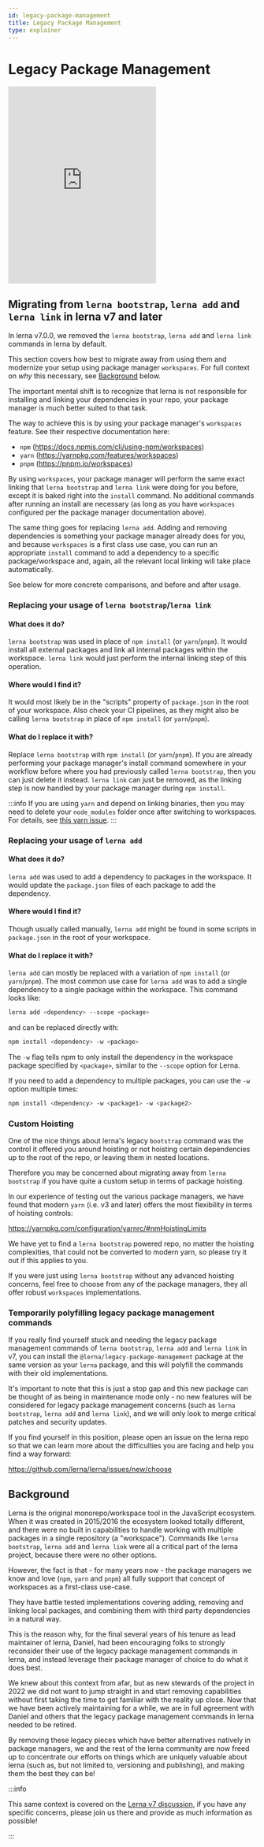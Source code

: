 ```yaml
---
id: legacy-package-management
title: Legacy Package Management
type: explainer
---
```


# Legacy Package Management

<iframe height="400" src="https://www.youtube.com/embed/NEFJNz4wx1k" title="YouTube video player" frameborder="0" allow="accelerometer; autoplay; clipboard-write; encrypted-media; gyroscope; picture-in-picture; fullscreen" allowfullscreen></iframe>

## Migrating from `lerna bootstrap`, `lerna add` and `lerna link` in lerna v7 and later

In lerna v7.0.0, we removed the `lerna bootstrap`, `lerna add` and `lerna link` commands in lerna by default.

This section covers how best to migrate away from using them and modernize your setup using package manager `workspaces`. For full context on _why_ this necessary, see [Background](#background) below.

The important mental shift is to recognize that lerna is not responsible for installing and linking your dependencies in your repo, your package manager is much better suited to that task.

The way to achieve this is by using your package manager's `workspaces` feature. See their respective documentation here:

- `npm` (https://docs.npmjs.com/cli/using-npm/workspaces)
- `yarn` (https://yarnpkg.com/features/workspaces)
- `pnpm` (https://pnpm.io/workspaces)

By using `workspaces`, your package manager will perform the same exact linking that `lerna bootstrap` and `lerna link` were doing for you before, except it is baked right into the `install` command. No additional commands after running an install are necessary (as long as you have `workspaces` configured per the package manager documentation above).

The same thing goes for replacing `lerna add`. Adding and removing dependencies is something your package manager already does for you, and because `workspaces` is a first class use case, you can run an appropriate `install` command to add a dependency to a specific package/workspace and, again, all the relevant local linking will take place automatically.

See below for more concrete comparisons, and before and after usage.

### Replacing your usage of `lerna bootstrap`/`lerna link`

#### What does it do?

`lerna bootstrap` was used in place of `npm install` (or `yarn`/`pnpm`). It would install all external packages and link all internal packages within the workspace. `lerna link` would just perform the internal linking step of this operation.

#### Where would I find it?

It would most likely be in the "scripts" property of `package.json` in the root of your workspace. Also check your CI pipelines, as they might also be calling `lerna bootstrap` in place of `npm install` (or `yarn`/`pnpm`).

#### What do I replace it with?

Replace `lerna bootstrap` with `npm install` (or `yarn`/`pnpm`). If you are already performing your package manager's install command somewhere in your workflow before where you had previously called `lerna bootstrap`, then you can just delete it instead. `lerna link` can just be removed, as the linking step is now handled by your package manager during `npm install`.

:::info
If you are using `yarn` and depend on linking binaries, then you may need to delete your `node_modules` folder once after switching to workspaces. For details, see [this yarn issue](https://github.com/yarnpkg/yarn/issues/4964#issuecomment-358709008).
:::

### Replacing your usage of `lerna add`

#### What does it do?

`lerna add` was used to add a dependency to packages in the workspace. It would update the `package.json` files of each package to add the dependency.

#### Where would I find it?

Though usually called manually, `lerna add` might be found in some scripts in `package.json` in the root of your workspace.

#### What do I replace it with?

`lerna add` can mostly be replaced with a variation of `npm install` (or `yarn`/`pnpm`). The most common use case for `lerna add` was to add a single dependency to a single package within the workspace. This command looks like:

```sh
lerna add <dependency> --scope <package>
```

and can be replaced directly with:

```sh
npm install <dependency> -w <package>
```

The `-w` flag tells npm to only install the dependency in the workspace package specified by `<package>`, similar to the `--scope` option for Lerna.

If you need to add a dependency to multiple packages, you can use the `-w` option multiple times:

```sh
npm install <dependency> -w <package1> -w <package2>
```

### Custom Hoisting

One of the nice things about lerna's legacy `bootstrap` command was the control it offered you around hoisting or not hoisting certain dependencies up to the root of the repo, or leaving them in nested locations.

Therefore you may be concerned about migrating away from `lerna bootstrap` if you have quite a custom setup in terms of package hoisting.

In our experience of testing out the various package managers, we have found that modern `yarn` (i.e. v3 and later) offers the most flexibility in terms of hoisting controls:

https://yarnpkg.com/configuration/yarnrc/#nmHoistingLimits

We have yet to find a `lerna bootstrap` powered repo, no matter the hoisting complexities, that could not be converted to modern yarn, so please try it out if this applies to you.

If you were just using `lerna bootstrap` without any advanced hoisting concerns, feel free to choose from any of the package managers, they all offer robust `workspaces` implementations.

### Temporarily polyfilling legacy package management commands

If you really find yourself stuck and needing the legacy package management commands of `lerna bootstrap`, `lerna add` and `lerna link` in v7, you can install the `@lerna/legacy-package-management` package at the same version as your `lerna` package, and this will polyfill the commands with their old implementations.

It's important to note that this is just a stop gap and this new package can be thought of as being in maintenance mode only - no new features will be considered for legacy package management concerns (such as `lerna bootstrap`, `lerna add` and `lerna link`), and we will only look to merge critical patches and security updates.

If you find yourself in this position, please open an issue on the lerna repo so that we can learn more about the difficulties you are facing and help you find a way forward:

https://github.com/lerna/lerna/issues/new/choose

## Background

Lerna is the original monorepo/workspace tool in the JavaScript ecosystem. When it was created in 2015/2016 the ecosystem looked totally different, and there were no built in capabilities to handle working with multiple packages in a single repository (a "workspace"). Commands like `lerna bootstrap`, `lerna add` and `lerna link` were all a critical part of the lerna project, because there were no other options.

However, the fact is that - for many years now - the package managers we know and love (`npm`, `yarn` and `pnpm`) all fully support that concept of workspaces as a first-class use-case.

They have battle tested implementations covering adding, removing and linking local packages, and combining them with third party dependencies in a natural way.

This is the reason why, for the final several years of his tenure as lead maintainer of lerna, Daniel, had been encouraging folks to strongly reconsider their use of the legacy package management commands in lerna, and instead leverage their package manager of choice to do what it does best.

We knew about this context from afar, but as new stewards of the project in 2022 we did not want to jump straight in and start removing capabilities without first taking the time to get familiar with the reality up close. Now that we have been actively maintaining for a while, we are in full agreement with Daniel and others that the legacy package management commands in lerna needed to be retired.

By removing these legacy pieces which have better alternatives natively in package managers, we and the rest of the lerna community are now freed up to concentrate our efforts on things which are uniquely valuable about lerna (such as, but not limited to, versioning and publishing), and making them the best they can be!

:::info

This same context is covered on the [Lerna v7 discussion](https://github.com/lerna/lerna/discussions/3410), if you have any specific concerns, please join us there and provide as much information as possible!

:::
